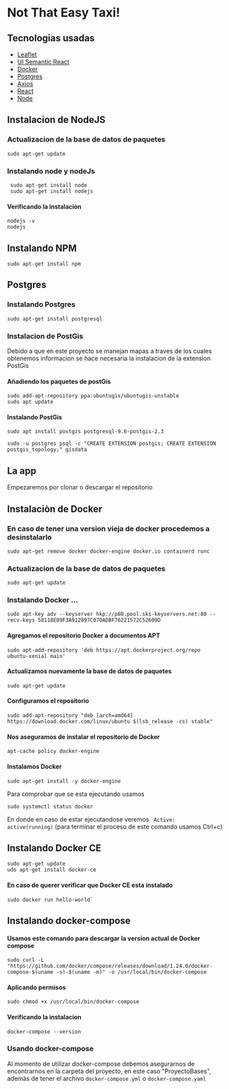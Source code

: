 # Not That Easy Taxi!

## Tecnologias usadas

* [Leaflet](https://leafletjs.com/)
* [UI Semantic React](https://react.semantic-ui.com/)
* [Docker](https://www.docker.com/)
* [Postgres](https://www.postgresql.org/)
* [Axios](https://github.com/axios/axios)
* [React](https://reactjs.org/)
* [Node](https://nodejs.org/es/)

## Instalacion de NodeJS

### Actualizacion de la base de datos de paquetes
```
sudo apt-get update
```
### Instalando node y nodeJs

```
 sudo apt-get install node
 sudo apt-get install nodejs
 ```
#### Verificando la instalaciòn

```
nodejs -v
nodejs
```
## Instalando NPM

```
sudo apt-get install npm
```
## Postgres

### Instalando Postgres
```
sudo apt-get install postgresql
```
### Instalacion de PostGis

Debido a que en este proyecto se manejan mapas a traves de los cuales obtenemos informacion se hace necesaria la instalacion de la extension PostGis

#### Añadiendo los paquetes de postGis
```
sudo add-apt-repository ppa:ubuntugis/ubuntugis-unstable
sudo apt update
```
#### Instalando PostGis

```
sudo apt install postgis postgresql-9.6-postgis-2.3

sudo -u postgres psql -c "CREATE EXTENSION postgis; CREATE EXTENSION postgis_topology;" gisdata
```
## La app

Empezaremos por clonar o descargar el repositorio

## Instalaciòn de Docker

### En caso de tener una version vieja de docker procedemos a desinstalarlo
```
sudo apt-get remove docker docker-engine docker.io containerd runc
```
### Actualizacion de la base de datos de paquetes
```
sudo apt-get update
```
### Instalando Docker ...
```
sudo apt-key adv --keyserver hkp://p80.pool.sks-keyservers.net:80 --recv-keys 58118E89F3A912897C070ADBF76221572C52609D
```
#### Agregamos el repositorio Docker a documentos APT
```
sudo apt-add-repository 'deb https://apt.dockerproject.org/repo ubuntu-xenial main'
```
#### Actualizamos nuevamente la base de datos de paquetes
```
sudo apt-get update
```
#### Configuramos el repositorio
```
sudo add-apt-repository "deb [arch=amd64] https://download.docker.com/linux/ubuntu $(lsb_release -cs) stable"
```
#### Nos aseguramos de instalar el repositorio de Docker
```
apt-cache policy docker-engine
```
#### Instalamos Docker
```
sudo apt-get install -y docker-engine
```
Para comprobar que se esta ejecutando usamos 
```
sudo systemctl status docker
```
En donde en caso de estar ejecutandose veremos ``` Active: active(running)```
(para terminar el proceso de este comando usamos Ctrl+c)

## Instalando Docker CE
```
sudo apt-get update
udo apt-get install docker-ce
```
#### En caso de querer verificar que Docker CE esta instalado
```
sudo docker run hello-world`
```
## Instalando docker-compose

#### Usamos este comando para descargar la version actual de Docker compose

```
sudo curl -L "https://github.com/docker/compose/releases/download/1.24.0/docker-compose-$(uname -s)-$(uname -m)" -o /usr/local/bin/docker-compose
```
#### Aplicando permisos
```
sudo chmod +x /usr/local/bin/docker-compose
```

#### Verificando la instalacion
```
docker-compose --version
```

### Usando docker-compose

Al momento de utilizar docker-compose debemos asegurarnos de encontrarnos en la carpeta del proyecto, en este caso "ProyectoBases", ademàs de tener el archivo ```docker-compose.yml``` o ```docker-compose.yaml ```


